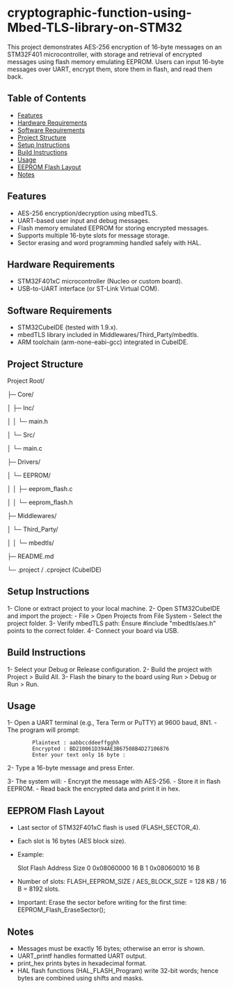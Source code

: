 # cryptographic-function-using-Mbed-TLS-library-on-STM32
This project demonstrates AES-256 encryption of 16-byte messages on an STM32F401 microcontroller, with storage and retrieval 
of encrypted messages using flash memory emulating EEPROM. Users can input 16-byte messages over UART, encrypt them, store them in flash, and read them back.

## Table of Contents

- [Features](#features)
- [Hardware Requirements](#hardware-requirements)
- [Software Requirements](#software-requirements)
- [Project Structure](#project-structure)
- [Setup Instructions](#setup-instructions)
- [Build Instructions](#build-instructions)
- [Usage](#usage)
- [EEPROM Flash Layout](#eeprom-flash-layout)
- [Notes](#notes)

## Features

- AES-256 encryption/decryption using mbedTLS.
- UART-based user input and debug messages.
- Flash memory emulated EEPROM for storing encrypted messages.
- Supports multiple 16-byte slots for message storage.
- Sector erasing and word programming handled safely with HAL.

## Hardware Requirements

- STM32F401xC microcontroller (Nucleo or custom board).
- USB-to-UART interface (or ST-Link Virtual COM).


## Software Requirements

- STM32CubeIDE (tested with 1.9.x).
- mbedTLS library included in Middlewares/Third_Party/mbedtls.
- ARM toolchain (arm-none-eabi-gcc) integrated in CubeIDE.

## Project Structure

Project Root/

├─ Core/

│ ├─ Inc/

│ │ └─ main.h

│ └─ Src/

│ └─ main.c

├─ Drivers/

│ └─ EEPROM/

│ │ ├─ eeprom_flash.c

│ │ └─ eeprom_flash.h

├─ Middlewares/

│ └─ Third_Party/

│ │ └─ mbedtls/

├─ README.md

└─ .project / .cproject (CubeIDE)

## Setup Instructions

1- Clone or extract project to your local machine.
2- Open STM32CubeIDE and import the project:
	- File > Open Projects from File System
	- Select the project folder.
3- Verify mbedTLS path: Ensure #include "mbedtls/aes.h" points to the correct folder.
4- Connect your board via USB.

## Build Instructions

1- Select your Debug or Release configuration.
2- Build the project with Project > Build All.
3- Flash the binary to the board using Run > Debug or Run > Run.

## Usage

1- Open a UART terminal (e.g., Tera Term or PuTTY) at 9600 baud, 8N1.
	- The program will prompt:
	
			Plaintext : aabbccddeeffgghh
			Encrypted : BD210061D394AE3B67508B4D27106876
			Enter your text only 16 byte :

2- Type a 16-byte message and press Enter.

3- The system will:
	- Encrypt the message with AES-256.
	- Store it in flash EEPROM.
	- Read back the encrypted data and print it in hex.

## EEPROM Flash Layout

- Last sector of STM32F401xC flash is used (FLASH_SECTOR_4).
- Each slot is 16 bytes (AES block size).

- Example:

	Slot	Flash Address		Size
	0		0x08060000			16 B
	1		0x08060010			16 B


- Number of slots: FLASH_EEPROM_SIZE / AES_BLOCK_SIZE = 128 KB / 16 B = 8192 slots.
- Important: Erase the sector before writing for the first time: EEPROM_Flash_EraseSector();

## Notes

- Messages must be exactly 16 bytes; otherwise an error is shown.
- UART_printf handles formatted UART output.
- print_hex prints bytes in hexadecimal format.
- HAL flash functions (HAL_FLASH_Program) write 32-bit words; hence bytes are combined using shifts and masks.